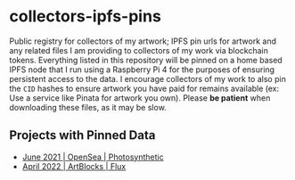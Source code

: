# collectors-ipfs-pins
Public registry for collectors of my artwork; IPFS pin urls for artwork and any related files I am providing to collectors of my work via blockchain tokens. Everything listed in this repository will be pinned on a home based IPFS node that I run using a Raspberry Pi 4 for the purposes of ensuring persistent access to the data. I encourage collectors of my work to also pin the `CID` hashes to ensure artwork you have paid for remains available (ex: Use a service like Pinata for artwork you own). Please **be patient** when downloading these files, as it may be slow.

## Projects with Pinned Data

- [June 2021 | OpenSea | Photosynthetic](2021_06__opensea__photosynthetic.md)
- [April 2022 | ArtBlocks | Flux](2022_04__artblocks__flux.md)